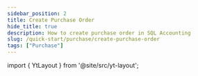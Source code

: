```yaml
---
sidebar_position: 2
title: Create Purchase Order
hide_title: true
description: How to create purchase order in SQL Accounting
slug: /quick-start/purchase/create-purchase-order
tags: ["Purchase"]
---
```


import { YtLayout } from '@site/src/yt-layout'; 

<YtLayout 
url="https://www.youtube.com/embed/VzQq83HLk9I?autoplay=1" 
videoId="VzQq83HLk9I" 
    title="Purchase Order"
/>
   